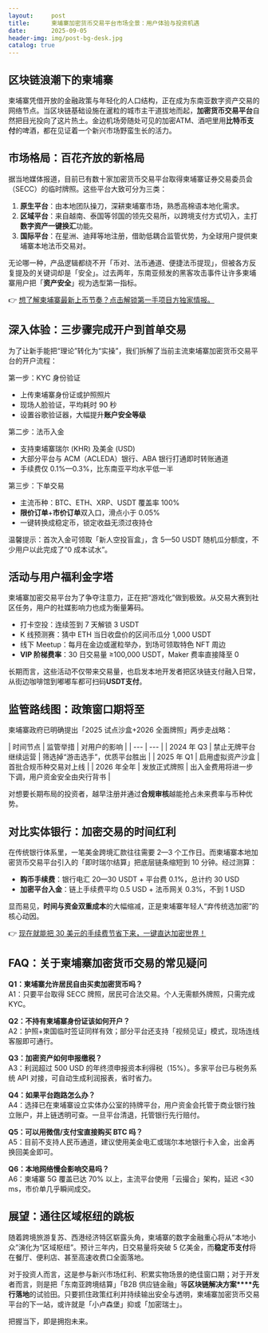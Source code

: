 ```yaml
---
layout:     post
title:      柬埔寨加密货币交易平台市场全景：用户体验与投资机遇
date:       2025-09-05
header-img: img/post-bg-desk.jpg
catalog: true
---
```


## 区块链浪潮下的柬埔寨

柬埔寨凭借开放的金融政策与年轻化的人口结构，正在成为东南亚数字资产交易的网络节点。当区块链基础设施在暹粒的城市主干道拔地而起，**加密货币交易平台**自然把目光投向了这片热土。金边机场旁随处可见的加密ATM、酒吧里用**比特币支付**的啤酒，都在见证着一个新兴市场野蛮生长的活力。

## 市场格局：百花齐放的新格局

据当地媒体报道，目前已有数十家加密货币交易平台取得柬埔寨证券交易委员会（SECC）的临时牌照。这些平台大致可分为三类：

1. **原生平台**：由本地团队操刀，深耕柬埔寨市场，熟悉高棉语本地化需求。  
2. **区域平台**：来自越南、泰国等邻国的领先交易所，以跨境支付方式切入，主打**数字资产一键换汇**功能。  
3. **国际平台**：在星洲、迪拜等地注册，借助低耦合监管优势，为全球用户提供柬埔寨本地法币交易对。

无论哪一种，产品逻辑都绕不开「币对、法币通道、便捷法币提现」，但被各方反复提及的关键词却是「安全」。过去两年，东南亚频发的黑客攻击事件让许多柬埔寨用户把「**资产安全**」视为选型第一指标。

👉 [想了解柬埔寨最新上币节奏？点击解锁第一手项目方独家情报。](https://okxdog.com/)

## 深入体验：三步骤完成开户到首单交易

为了让新手能把“理论”转化为“实操”，我们拆解了当前主流柬埔寨加密货币交易平台的开户流程：

第一步：KYC 身份验证  
- 上传柬埔寨身份证或护照照片  
- 现场人脸验证，平均耗时 90 秒  
- 设置谷歌验证器，大幅提升**账户安全等级**

第二步：法币入金  
- 支持柬埔寨瑞尔 (KHR) 及美金 (USD)  
- 大部分平台与 ACM（ACLEDA）银行、ABA 银行打通即时转账通道  
- 手续费仅 0.1%—0.3%，比东南亚平均水平低一半

第三步：下单交易  
- 主流币种：BTC、ETH、XRP、USDT 覆盖率 100%  
- **限价订单**+**市价订单**双入口，滑点小于 0.05%  
- 一键转换成稳定币，锁定收益无须过夜持仓

温馨提示：首次入金可领取「新人空投盲盒」，含 5—50 USDT 随机瓜分额度，不少用户以此完成了“0 成本试水”。

## 活动与用户福利金字塔

柬埔寨加密交易平台为了争夺注意力，正在把“游戏化”做到极致。从交易大赛到社区任务，用户的社媒影响力也成为衡量筹码。

- 打卡空投：连续签到 7 天解锁 3 USDT  
- K 线预测赛：猜中 ETH 当日收盘价的区间币瓜分 1,000 USDT  
- 线下 Meetup：每月在金边或暹粒举办，到场可领取特色 NFT 周边  
- **VIP 阶梯费率**：30 日交易量 ≥100,000 USDT，Maker 费率直接降至 0

长期而言，这些活动不仅带来交易量，也启发本地开发者把区块链支付融入日常，从街边咖啡馆到嘟嘟车都可扫码**USDT支付**。

## 监管路线图：政策窗口期将至

柬埔寨政府已明确提出「2025 试点沙盒+2026 全面牌照」两步走战略：

| 时间节点 | 监管举措 | 对用户的影响 |
| --- | --- |
| 2024 年 Q3 | 禁止无牌平台继续运营 | 筛选掉“游击选手”，优质平台胜出 |
| 2025 年 Q1 | 启用虚拟资产沙盒 | 首批合规币种交易对上线 |
| 2026 年全年 | 发放正式牌照 | 出入金费用将进一步下调，用户资金安全由央行背书 |

对想要长期布局的投资者，越早注册并通过**合规审核**越能抢占未来费率与币种优势。

## 对比实体银行：加密交易的时间红利

在传统银行体系里，一笔美金跨境汇款往往需要 2—3 个工作日。而柬埔寨本地加密货币交易平台引入的「即时瑞尔结算」把底层链条缩短到 10 分钟。经过测算：

- **购币手续费**：银行电汇 20—30 USDT + 平台费 0.1%，总计约 30 USD  
- **加密平台入金**：链上手续费平均 0.5 USD + 法币网关 0.3%，不到 1 USD

显而易见，**时间与资金双重成本**的大幅缩减，正是柬埔寨年轻人“弃传统选加密”的核心动因。

👉 [现在就能把 30 美元的手续费节省下来，一键直达加密世界！](https://okxdog.com/)

## FAQ：关于柬埔寨加密货币交易的常见疑问

**Q1：柬埔寨允许居民自由买卖加密货币吗？**  
A1：只要平台取得 SECC 牌照，居民可合法交易。个人无需额外牌照，只需完成 KYC。

**Q2：不持有柬埔寨身份证该如何开户？**  
A2：护照+柬国临时签证同样有效；部分平台还支持「视频见证」模式，现场连线客服即可通行。

**Q3：加密资产如何申报缴税？**  
A3：利润超过 500 USD 的年终须申报资本利得税（15%）。多家平台已与税务系统 API 对接，可自动生成利润报表，省时省力。

**Q4：如果平台跑路怎么办？**  
A4：选择已在柬埔寨设立实体办公室的持牌平台，用户资金会托管于商业银行独立账户，并上链透明可查。一旦平台清退，托管银行先行赔付。

**Q5：可以用微信/支付宝直接购买 BTC 吗？**  
A5：目前不支持人民币通道，建议使用美金电汇或瑞尔本地银行卡入金，出金再换回美金即可。

**Q6：本地网络慢会影响交易吗？**  
A6：柬埔寨 5G 覆盖已达 70% 以上，主流平台使用「云撮合」架构，延迟 <30 ms，市价单几乎瞬间成交。

## 展望：通往区域枢纽的跳板

随着跨境旅游复苏、西港经济特区崭露头角，柬埔寨的数字金融重心将从“本地小众”演化为“区域枢纽”。预计三年内，日交易量将突破 5 亿美金，而**稳定币支付**将在餐厅、便利店、甚至高速收费口全面落地。

对于投资人而言，这是参与新兴市场红利、积累实物场景的绝佳窗口期；对于开发者而言，则是把「东南亚跨境结算」「B2B 供应链金融」等**区块链解决方案****先行落地**的试验田。只要抓住政策红利并持续输出安全与透明，柬埔寨加密货币交易平台的下一站，或许就是「小卢森堡」抑或「加密瑞士」。

把握当下，即是拥抱未来。